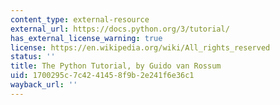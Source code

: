 ```yaml
---
content_type: external-resource
external_url: https://docs.python.org/3/tutorial/
has_external_license_warning: true
license: https://en.wikipedia.org/wiki/All_rights_reserved
status: ''
title: The Python Tutorial, by Guido van Rossum
uid: 1700295c-7c42-4145-8f9b-2e241f6e36c1
wayback_url: ''
---
```

